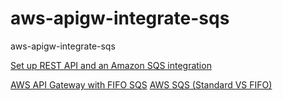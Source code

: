 # aws-apigw-integrate-sqs
aws-apigw-integrate-sqs

[Set up REST API and an Amazon SQS integration](https://repost.aws/knowledge-center/api-gateway-rest-api-sqs-errors)

[AWS API Gateway with FIFO SQS](https://www.youtube.com/watch?v=dXa9KA-G9Dg)
[AWS SQS (Standard VS FIFO)](https://www.youtube.com/watch?v=DQLtW9_9HpA)
